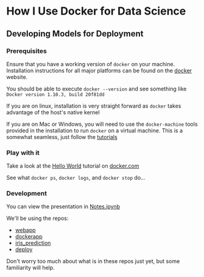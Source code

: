 # How I Use Docker for Data Science
## Developing Models for Deployment

### Prerequisites
Ensure that you have a working version of `docker` on your machine.  Installation instructions for all major platforms can be found on the [docker](https://www.docker.com/products/overview#/install_the_platform) website.

You should be able to execute `docker --version` and see something like `Docker version 1.10.3, build 20f81dd` 

If you are on linux, installation is very straight forward as `docker` takes advantage of the host's native kernel

If you are on Mac or Windows, you will need to use the `docker-machine` tools provided in the installation to run `docker` on a virtual machine.  This is a somewhat seamless, just follow the [tutorials](https://www.docker.com/products/overview#/install_the_platform)


### Play with it
Take a look at the [Hello World](https://docs.docker.com/engine/tutorials/dockerizing/) tutorial on [docker.com](https://docs.docker.com/engine/tutorials/dockerizing/)

See what `docker ps`, `docker logs`, and `docker stop` do...


### Development

You can view the presentation in [Notes.ipynb](https://github.com/mconley-kaizen/presentation/blob/master/Notes.ipynb)

We'll be using the repos:
* [webapp](https://github.com/mconley-kaizen/webapp)
* [dockerapp](https://github.com/mconley-kaizen/docker_app)
* [iris_prediction](https://github.com/mconley-kaizen/iris_prediction)
* [deploy](https://github.com/mconley-kaizen/deploy)

Don't worry too much about what is in these repos just yet, but some familiarity will help.
